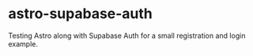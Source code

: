# astro-supabase-auth
Testing Astro along with Supabase Auth for a small registration and login example.
